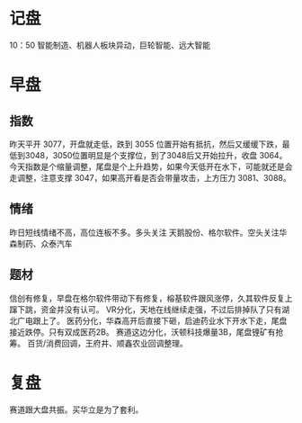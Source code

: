 # 记盘
10：50 智能制造、机器人板块异动，巨轮智能、远大智能
# 早盘
## 指数
昨天平开 3077，开盘就走低，跌到 3055 位置开始有抵抗，然后又缓缓下跌，最低到3048，3050位置明显是个支撑位，到了3048后又开始拉升，收盘 3064。
今天指数是个缩量调整，尾盘是个上升趋势，如果今天低开在水下，可能就还是会走调整，注意支撑 3047，如果高开看是否会带量攻击，上方压力 3081、3088。

## 情绪
昨日短线情绪不高，高位连板不多。多头关注 天鹅股份、格尔软件。空头关注华森制药、众泰汽车

## 题材
信创有修复，早盘在格尔软件带动下有修复，榕基软件跟风涨停，久其软件反复上蹿下跳，资金并没有认可。
VR分化，天地在线继续走强，不过后排掉队了只有湖北广电跟上了。
医药分化，华森高开后直接下砸，启迪药业水下开水下走，尾盘接近跌停。只有双成医药2B。
赛道这边分化，沃顿科技爆量3B，尾盘锂矿有抢筹。
百货/消费回调，王府井、顺鑫农业回调整理。

# 复盘
赛道跟大盘共振。买华立是为了套利。
